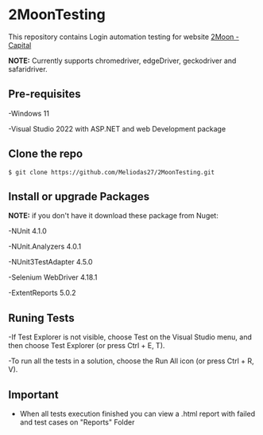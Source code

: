 # 2MoonTesting
This repository contains Login automation testing for website  [2Moon - Capital](https://staging.backtester.2moon.trade/) 

**NOTE:** Currently supports chromedriver, edgeDriver, geckodriver and safaridriver.

## Pre-requisites

-Windows 11

-Visual Studio 2022 with ASP.NET and web Development package


## Clone the repo
```
$ git clone https://github.com/Meliodas27/2MoonTesting.git
```

## Install or upgrade Packages

**NOTE:** if you don't have it download these package from Nuget:

-NUnit 4.1.0

-NUnit.Analyzers 4.0.1

-NUnit3TestAdapter 4.5.0

-Selenium WebDriver 4.18.1

-ExtentReports 5.0.2

## Runing Tests

-If Test Explorer is not visible, choose Test on the Visual Studio menu, and then choose Test Explorer (or press Ctrl + E, T).

-To run all the tests in a solution, choose the Run All icon (or press Ctrl + R, V).

## Important

- When all tests execution finished you can view a .html report with failed and test cases on "Reports" Folder

